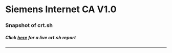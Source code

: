 # Siemens Internet CA V1.0
### Snapshot of crt.sh
##### Click [here](https://crt.sh/?q=24E56F48604446D8A8373B43CA29D1A1C49772E5AABA8BA7C17662BD60DA8DF6) for a live crt.sh report

---
